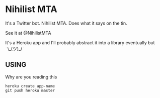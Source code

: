 # Nihilist MTA

It's a Twitter bot. Nihilist MTA. Does what it says on the tin.

See it at @NihilistMTA

It's a Heroku app and I'll probably abstract it into a library eventually but ¯\\\_(ツ)\_/¯

## USING

Why are you reading this

```
heroku create app-name
git push heroku master
```
